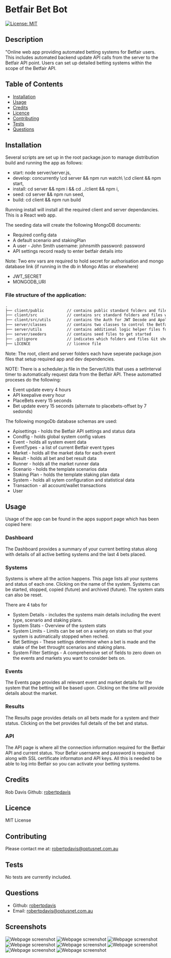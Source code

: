 # Betfair Bet Bot

[![License: MIT](https://img.shields.io/badge/License-MIT-yellow.svg)](https://opensource.org/licenses/MIT)

## Description
"Online web app providing automated betting systems for Betfair users. This includes automated backend update API calls from the server to the Betfair API point. Users can set up detailed betting systems within the scope of the Betfair API.

## Table of Contents
- [Installation](#installation)
- [Usage](#usage)
- [Credits](#credits)
- [Licence](#Licence)
- [Contributing](#contributing)
- [Tests](#tests)
- [Questions](#questions)

## Installation

Several scripts are set up in the root package.json to manage distribution build and running the app as follows:
* start: node server/server.js,
* develop: concurrently \cd server && npm run watch\ \cd client && npm start\,
* install: cd server && npm i && cd ../client && npm i,
* seed: cd server && npm run seed,
* build: cd client && npm run build

Running install will install all the required client and server dependancies. This is a React web app.

The seeding data will create the following MongoDB documents:
* Required config data
* A default scenario and stakingPlan
* A user - John Smith username: johnsmith password: password
* API settings record ready to enter betfair details into

Note: Two env vars are required to hold secret for authorisation and mongo database link (if running in the db in Mongo Atlas or elsewhere)
* JWT_SECRET
* MONGODB_URI

### File structure of the application:
```md
.
├── client/public          // contains public standard folders and files with default base html page
├── client/src             // contains src standard folders and files with the addition of React pages and components folders
├── client/src/utils       // contains the Auth for JWT Decode and Apollo/graphQL queries and mutations
├── server/classes         // contains two classes to control the Betfair API and logic.
├── server/utils           // contains additional logic helper files for the app
├── server/seeders         // contains seed files to get started
├── .gitignore             // indicates which folders and files Git should ignore 
├── LICENCE                // licence file      
```
Note: The root, client and server folders each have seperate package.json files that setup required app and dev dependencies.

NOTE: There is a scheduler.js file in the Server/Utils that uses a setInterval timer to automatically request data from the Betfair API. These automatted proceses do the following:
* Event update every 4 hours
* API keepalive every hour
* PlaceBets every 15 seconds
* Bet update every 15 seconds (alternate to placebets-offset by 7 sedonds)

The following mongoDb database schemas are used:
* Apisettings - holds the Betfair API settings and status data
* Condfig - holds global system config values
* Event - holds all system event data
* EventTypes - a list of current Betfair event types
* Market - holds all the market data for each event
* Result - holds all bet and bet result data
* Runner - holds all the market runner data
* Scenario - holds the template scenarios data
* Staking Plan - holds the template staking plan data
* System - holds all sytem configuration and statistical data
* Transaction - all account/wallet transactions
* User

## Usage

Usage of the app can be found in the apps support page which has been copied here:

### Dashboard
The Dashboard provides a summary of your current betting status along with details of all active betting systems and the last 4 bets placed.

### Systems
Systems is where all the action happens. This page lists all your systems and status of each one. Clicking on the name of the system. Systems can be started, stopped, copied (future) and archived (future). The system stats can also be reset.

There are 4 tabs for
* System Details - includes the systems main details including the event type, scenario and staking plans.
* System Stats - Overview of the system stats
* System Limits - Limits can be set on a variety on stats so that your system is autimatically stopped when reched.
* Bet Settings - These settings determine when a bet is made and the stake of the bet throught scenarios and staking plans.
* System Filter Settings - A comprehensive set of fields to zero down on the events and markets you want to consider bets on.

### Events
The Events page provides all relevant event and market details for the system that the betting will be based upon. Clicking on the time will provide details about the market.

### Results
The Results page provides details on all bets made for a system and their status. Clicking on the bet provides full details of the bet and status.

### API
The API page is where all the connection information required for the Betfair API and current status. Your Befair username and password is required along with SSL certificate informaton and API keys. All this is needed to be able to log into Betfair so you can activate your betting systems.


## Credits
Rob Davis Github: [robertpdavis](https://github.com/robertpdavis)

## Licence
MIT License

## Contributing
Please contact me at: robertpdavis@optusnet.com.au

## Tests
No tests are currently included.

## Questions
* Github: [robertpdavis](https://github.com/robertpdavis)
* Email: robertpdavis@optusnet.com.au

## Screenshots
![Webpage screenshot](https://github.com/robertpdavis/betfair-bet-bot/blob/main/screenshots/Dashboard.png "Screenshot of Dashboard")
![Webpage screenshot](https://github.com/robertpdavis/betfair-bet-bot/blob/main/screenshots/Systems.png "Screenshot of Systems")
![Webpage screenshot](https://github.com/robertpdavis/betfair-bet-bot/blob/main/screenshots/System.png "Screenshot of System")
![Webpage screenshot](https://github.com/robertpdavis/betfair-bet-bot/blob/main/screenshots/Events.png "Screenshot of Events")
![Webpage screenshot](https://github.com/robertpdavis/betfair-bet-bot/blob/main/screenshots/Market.png "Screenshot of Market")
![Webpage screenshot](https://github.com/robertpdavis/betfair-bet-bot/blob/main/screenshots/Results.png "Screenshot of Results")
![Webpage screenshot](https://github.com/robertpdavis/betfair-bet-bot/blob/main/screenshots/Result.png "Screenshot of Result")
![Webpage screenshot](https://github.com/robertpdavis/betfair-bet-bot/blob/main/screenshots/Api.png "Screenshot of API")
